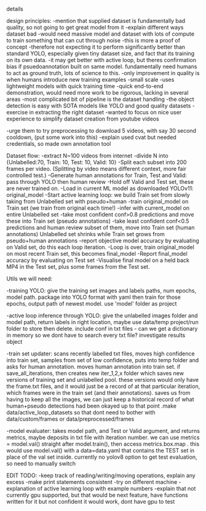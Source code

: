 details

design principles:
-mention that supplied dataset is fundamentally bad quality, so not going to get great model from it
-explain different ways dataset bad
-would need massive model and dataset with lots of compute to train something that can cut through noise
-this is more a proof of concept
-therefore not expecting it to perform significantly better than standard YOLO, especially given tiny dataset size, and fact that its training on its own data.
-it may get better with active loop, but theres confirmation bias if psuedoannotation built on same model. fundamentally need humans to act as ground truth, lots of science to this.
-only improvement in quality is when humans introduce new training examples
-small scale
-uses lightweight models with quick training time
-quick end-to-end demonstration, would need more work to be rigorous, lacking in several areas
-most complicated bit of pipeline is the dataset handling
-the object detection is easy with SOTA models like YOLO and good quality datasets
-exercise in extracting the right dataset
-wanted to focus on nice user experience to simplify dataset creation from youtube videos

-urge them to try preprocessing to download 5 videos, with say 30 second cooldown, (put some work into this)
-explain used cvat but needed credentials, so made own annotation tool




Dataset flow:
-extract N~100 videos from internet
-divide N into {Unlabelled:70, Train: 10, Test: 10, Valid: 10}
-Split each subset into 200 frames per video. (Splitting by video means different context, more fair controlled test.)
-Generate human annotations for Train, Test and Valid: pass through YOLO then human review
-Hold off Valid and Test set, these are never trained on.
-Load in current ML model as downloaded YOLOv11: original_model
-Start active learning loop:
    we build Train set from slowly taking from Unlabelled set with pseudo+human
    -train original_model on Train set (we train from original each time!)
    -infer with current_model on entire Unlabelled set
    -take most confident conf>0.8 predictions and move these into Train set (pseudo annotations)
    -take least confident conf<0.5 predictions and human review subset of them, move into Train set (human annotations)
    Unlabelled set shrinks while Train set grows from pseudo+human annotations
    -report objective model accuracy by evaluating on Valid set, do this each loop iteration.
-Loop is over, train original_model on most recent Train set, this becomes final_model
-Report final_model accuracy by evaluating on Test set
-Visualise final model on a held back MP4 in the Test set, plus some frames from the Test set.


Utils we will need:


-training YOLO: give the training set images and labels paths, num epochs, model path. package into YOLO format with yaml then train for those epochs, output path of newest model. use 'model' folder as project

-active loop inference through YOLO: give the unlabelled images folder and model path, return labels in right location, maybe use data/temp project/run folder to store then delete. include conf in txt files - can we get a dictionary in memory so we dont have to search every txt file? investigate results object

-train set updater: scans recently labelled txt files, moves high confidence into train set, samples from set of low confidence, puts into temp folder and asks for human annotation. moves human annotation into train set. if save_all_iterations, then creates new iter_1,2,x folder which saves new versions of training set and unlabelled pool. these versions would only have the frame.txt files, and it would just be a record of at that particular iteration, which frames were in the train set (and their annotations). saves us from having to keep all the images, we can just keep a historical record of what human+pseudo detections had been okayed up to that point .make data/active_loop_datasets so that dont need to bother with data/custom/frames or data/preprocessed/frames
 
-model evaluater: takes model path, and Test or Valid argument, and returns metrics, maybe deposits in txt file with iteration number. we can use metrics = model.val() straight after model.train(), then access metrics.box.map . this would use model.val() with a data=data.yaml that contains the TEST set in place of the val set inside. currently no yolov8 option to get test evaluation, so need to manually switch



EDIT TODO:
-keep track of reading/writing/moving operations, explain any excess
-make print statements consistent
-try on different machine
-explanation of active learning loop with example numbers
-explain that not currently gpu supported, but that would be next feature, have functions written for it but not confident it would work, dont have gpu to test


